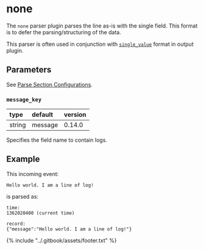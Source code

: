 # none

The `none` parser plugin parses the line as-is with the single field. This format is to defer the parsing/structuring of the data.

This parser is often used in conjunction with [`single_value`](../formatter/single_value.md) format in output plugin.

## Parameters

See [Parse Section Configurations](../configuration/parse-section.md).

### `message_key`

| type | default | version |
| :--- | :--- | :--- |
| string | message | 0.14.0 |

Specifies the field name to contain logs.

## Example

This incoming event:

```text
Hello world. I am a line of log!
```

is parsed as:

```text
time:
1362020400 (current time)

record:
{"message":"Hello world. I am a line of log!"}
```

{% include "../.gitbook/assets/footer.txt" %}
